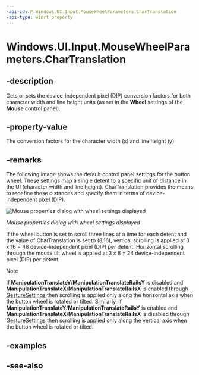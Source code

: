 ```yaml
---
-api-id: P:Windows.UI.Input.MouseWheelParameters.CharTranslation
-api-type: winrt property
---
```


<!-- Property syntax
public Windows.Foundation.Point CharTranslation { get;  set; }
-->

# Windows.UI.Input.MouseWheelParameters.CharTranslation

## -description

Gets or sets the device-independent pixel (DIP) conversion factors for both character width and line height units (as set in the **Wheel** settings of the **Mouse** control panel).

## -property-value

The conversion factors for the character width (x) and line height (y).

## -remarks

The following image shows the default control panel settings for the button wheel. These settings map a single detent to a specific unit of distance in the UI (character width and line height). CharTranslation provides the means to redefine these distances and specify them in terms of device-independent pixel (DIP).

<img src="images/MouseProperties_ButtonWheel.png" alt="Mouse properties dialog with wheel settings displayed" />

*Mouse properties dialog with wheel settings displayed*

If the wheel button is set to scroll three lines at a time for each detent and the value of CharTranslation is set to (8,16), vertical scrolling is applied at 3 x 16 = 48 device-independent pixel (DIP) per detent. Horizontal scrolling through the mouse tilt wheel is applied at 3 x 8 = 24 device-independent pixel (DIP) per detent.

> [!NOTE]
> If **ManipulationTranslateY**/**ManipulationTranslateRailsY** is disabled and **ManipulationTranslateX**/**ManipulationTranslateRailsX** is enabled through [GestureSettings](gesturerecognizer_gesturesettings.md) then scrolling is applied only along the horizontal axis when the button wheel is rotated or tilted. Similarly, if **ManipulationTranslateY**/**ManipulationTranslateRailsY** is enabled and **ManipulationTranslateX**/**ManipulationTranslateRailsX** is disabled through [GestureSettings](gesturerecognizer_gesturesettings.md) then scrolling is applied only along the vertical axis when the button wheel is rotated or tilted.

## -examples

## -see-also
